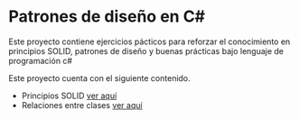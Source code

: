 # Patrones de diseño en C#

Este proyecto contiene ejercicios pácticos para reforzar el conocimiento en principios SOLID, patrones de diseño y buenas prácticas bajo lenguaje de programación c#

Este proyecto cuenta con el siguiente contenido.

* Principios SOLID [ver aquí](https://github.com/leojim06/c-sharp-design-patterns/tree/main/SOLID-Principles)
* Relaciones entre clases [ver aquí](https://github.com/leojim06/c-sharp-design-patterns/tree/main/Relaciones)